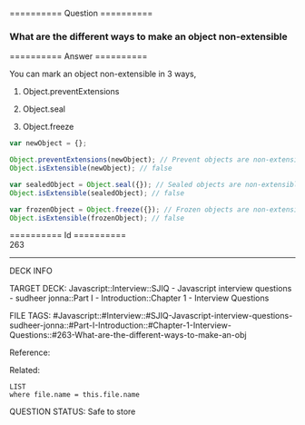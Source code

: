 ========== Question ==========  

### What are the different ways to make an object non-extensible  

========== Answer ==========  

You can mark an object non-extensible in 3 ways,

1. Object.preventExtensions

2. Object.seal

3. Object.freeze

```javascript
var newObject = {};

Object.preventExtensions(newObject); // Prevent objects are non-extensible
Object.isExtensible(newObject); // false

var sealedObject = Object.seal({}); // Sealed objects are non-extensible
Object.isExtensible(sealedObject); // false

var frozenObject = Object.freeze({}); // Frozen objects are non-extensible
Object.isExtensible(frozenObject); // false
```

========== Id ==========  
263

---

DECK INFO

TARGET DECK: Javascript::Interview::SJIQ - Javascript interview questions - sudheer jonna::Part I - Introduction::Chapter 1 - Interview Questions

FILE TAGS: #Javascript::#Interview::#SJIQ-Javascript-interview-questions-sudheer-jonna::#Part-I-Introduction::#Chapter-1-Interview-Questions::#263-What-are-the-different-ways-to-make-an-obj

Reference:

Related:

```dataview
LIST
where file.name = this.file.name
```

QUESTION STATUS: Safe to store
